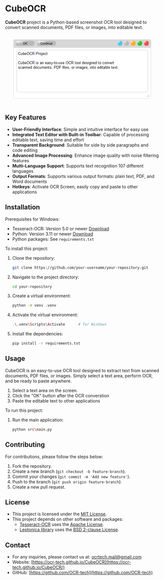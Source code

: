 # CubeOCR

**CubeOCR** project is a Python-based screenshot OCR tool designed to convert scanned documents, PDF files, or images, into editable text.


<br>
<div align="center">
    <img src="docs/img/text1a.png" style="width:450px; height:auto; min-width:35%">
</div>
<br>


<!-- <br/>
<div align="center">
<img src="docs/img/text1a.png" style="width:48%; height:auto;">&emsp;
<img src="docs/img/text1b.png" style="width:48%; height:auto;">
</div>
<br/> -->


## Key Features

- **User-Friendly Interface**: Simple and intuitive interface for easy use
- **Integrated Text Editor with Built-in Toolbar**: Capable of processing editable text, saving time and effort
- **Transparent Background**: Suitable for side by side paragraphs and code editing
- **Advanced Image Processing**: Enhance image quality with noise filtering features
- **Multi-Language Support**: Supports text recognition 107 different languages
- **Output Formats**: Supports various output formats: plain text, PDF, and Word documents
- **Hotkeys**: Activate OCR Screen, easily copy and paste to other applications


## Installation

Prerequisites for Windows:
- Tesseract-OCR: Version 5.0 or newer [Download](https://github.com/UB-Mannheim/tesseract/wiki)
- Python: Version 3.11 or newer [Download](https://www.python.org/downloads/)
- Python packages: See `requirements.txt`


To install this project:

1. Clone the repository:

    ```sh
    git clone https://github.com/your-username/your-repository.git
    ```

2. Navigate to the project directory:

    ```sh
    cd your-repository
    ```

3. Create a virtual environment:

    ```sh
    python -m venv .venv
    ```

4. Activate the virtual environment:

    ```sh
    .\.venv\Scripts\Activate      # for Windows
    ```
    <!-- source venv/bin/activate    # for Linux/macOS -->

5. Install the dependencies:

    ```sh
    pip install -r requirements.txt
    ```

## Usage

CubeOCR is an easy-to-use OCR tool designed to extract text from scanned documents, PDF files, or images. Simply select a text area, perform OCR, and be ready to paste anywhere.

1. Select a text area on the screen.
2. Click the "OK" button after the OCR converstion
3. Paste the editable text to other applications

To run this project:

1. Run the main application:

    ```sh
    python src\main.py
    ```


## Contributing

For contributions, please follow the steps below:
1. Fork the repository.
2. Create a new branch (`git checkout -b feature-branch`).
3. Commit your changes (`git commit -m 'Add new feature'`).
4. Push to the branch (`git push origin feature-branch`).
5. Create a new pull request.


## License
- This project is licensed under the [MIT License](https://github.com/OCR-tech/CubeOCR/blob/main/LICENSE).
- This project depends on other software and packages:
    - [Tesseract-OCR](https://github.com/UB-Mannheim/tesseract) uses the [Apache License](http://www.apache.org/licenses/LICENSE-2.0).
    - [Leptonica library](http://www.leptonica.org/) uses the [BSD 2-clause License](http://www.leptonica.org/about-the-license.html).


## Contact
-  For any inquiries, please contact us at: ocrtech.mail@gmail.com
-  Website: [https://ocr-tech.github.io/CubeOCR](https://ocr-tech.github.io/CubeOCR/)
-  GitHub: [https://github.com/OCR-tech](https://github.com/OCR-tech)